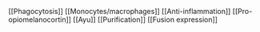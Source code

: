 [[Phagocytosis]]
[[Monocytes/macrophages]]
[[Anti-inflammation]]
[[Pro-opiomelanocortin]]
[[Ayu]]
[[Purification]]
[[Fusion expression]]
